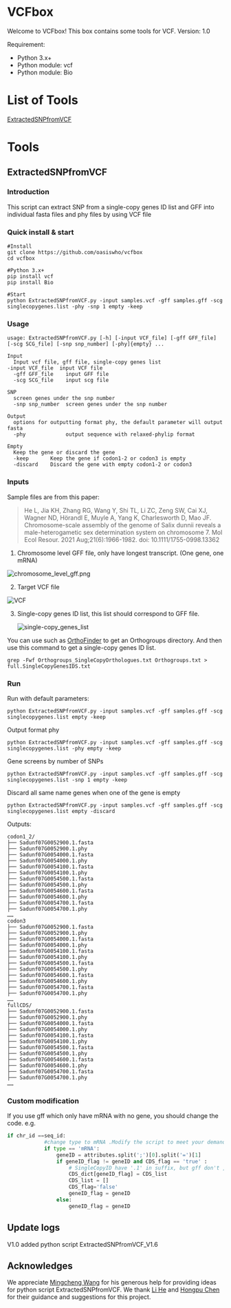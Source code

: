 # VCFbox

Welcome to VCFbox! This box contains some tools for VCF. Version: 1.0



Requirement: 

* Python 3.x+
* Python module: vcf
* Python module: Bio



# List of Tools

<a href="#ExtractedSNPfromVCF">ExtractedSNPfromVCF</a>





# Tools

## <span name = "ExtractedSNPfromVCF">ExtractedSNPfromVCF</span>

### Introduction

This script can extract SNP from a single-copy genes ID list and GFF into individual fasta files and phy files by using VCF file



### Quick install & start

```
#Install
git clone https://github.com/oasiswho/vcfbox
cd vcfbox

#Python 3.x+
pip install vcf
pip install Bio

#Start
python ExtractedSNPfromVCF.py -input samples.vcf -gff samples.gff -scg singlecopygenes.list -phy -snp 1 empty -keep
```



### Usage

```
usage: ExtractedSNPfromVCF.py [-h] [-input VCF_file] [-gff GFF_file] [-scg SCG_file] [-snp snp_number] [-phy]{empty} ...
        
Input
  Input vcf file, gff file, single-copy genes list
-input VCF_file  input VCF file
  -gff GFF_file    input GFF file
  -scg SCG_file    input scg file

SNP
  screen genes under the snp number
  -snp snp_number  screen genes under the snp number

Output
  options for outputting format phy, the default parameter will output fasta
  -phy             output sequence with relaxed-phylip format

Empty
  Keep the gene or discard the gene
  -keep       Keep the gene if codon1-2 or codon3 is empty
  -discard    Discard the gene with empty codon1-2 or codon3

```



### Inputs

Sample files are from this paper:

> He L, Jia KH, Zhang RG, Wang Y, Shi TL, Li ZC, Zeng SW, Cai XJ, Wagner ND, Hörandl E, Muyle A, Yang K, Charlesworth D, Mao JF. Chromosome-scale assembly of the genome of Salix dunnii reveals a male-heterogametic sex determination system on chromosome 7. Mol Ecol Resour. 2021 Aug;21(6):1966-1982. doi: 10.1111/1755-0998.13362



1. Chromosome level GFF file, only have longest transcript. (One gene, one mRNA)

![chromosome_level_gff.png](images/ExtractedSNPfromVCF/chromosome_level_gff.png)



2. Target VCF file

![VCF](images/ExtractedSNPfromVCF/VCF.png)



3. Single-copy genes ID list, this list should correspond to GFF file. 

   

   ![single-copy_genes_list](images/ExtractedSNPfromVCF/single-copy_genes_list.png)

You can use such as [OrthoFinder](https://github.com/davidemms/OrthoFinder) to get an Orthogroups directory. And then use this command to get a single-copy genes ID list.

```shell
grep -Fwf Orthogroups_SingleCopyOrthologues.txt Orthogroups.txt > full.SingleCopyGenesIDS.txt
```



### Run

Run with default parameters:

```
python ExtractedSNPfromVCF.py -input samples.vcf -gff samples.gff -scg singlecopygenes.list empty -keep
```

Output format phy

```
python ExtractedSNPfromVCF.py -input samples.vcf -gff samples.gff -scg singlecopygenes.list -phy empty -keep
```

Gene screens by number of SNPs

```
python ExtractedSNPfromVCF.py -input samples.vcf -gff samples.gff -scg singlecopygenes.list -snp 1 empty -keep
```

Discard all same name genes when one of the gene is empty

```
python ExtractedSNPfromVCF.py -input samples.vcf -gff samples.gff -scg singlecopygenes.list empty -discard
```



Outputs:

```shell
codon1_2/
├── Sadunf07G0052900.1.fasta
├── Sadunf07G0052900.1.phy
├── Sadunf07G0054000.1.fasta
├── Sadunf07G0054000.1.phy
├── Sadunf07G0054100.1.fasta
├── Sadunf07G0054100.1.phy
├── Sadunf07G0054500.1.fasta
├── Sadunf07G0054500.1.phy
├── Sadunf07G0054600.1.fasta
├── Sadunf07G0054600.1.phy
├── Sadunf07G0054700.1.fasta
├── Sadunf07G0054700.1.phy
……
codon3
├── Sadunf07G0052900.1.fasta
├── Sadunf07G0052900.1.phy
├── Sadunf07G0054000.1.fasta
├── Sadunf07G0054000.1.phy
├── Sadunf07G0054100.1.fasta
├── Sadunf07G0054100.1.phy
├── Sadunf07G0054500.1.fasta
├── Sadunf07G0054500.1.phy
├── Sadunf07G0054600.1.fasta
├── Sadunf07G0054600.1.phy
├── Sadunf07G0054700.1.fasta
├── Sadunf07G0054700.1.phy
……
fullCDS/
├── Sadunf07G0052900.1.fasta
├── Sadunf07G0052900.1.phy
├── Sadunf07G0054000.1.fasta
├── Sadunf07G0054000.1.phy
├── Sadunf07G0054100.1.fasta
├── Sadunf07G0054100.1.phy
├── Sadunf07G0054500.1.fasta
├── Sadunf07G0054500.1.phy
├── Sadunf07G0054600.1.fasta
├── Sadunf07G0054600.1.phy
├── Sadunf07G0054700.1.fasta
├── Sadunf07G0054700.1.phy
……
```



### Custom modification

If you use gff which only have mRNA with no gene, you should change the code. e.g.

```python
if chr_id ==seq_id:
            #change type to mRNA .Modify the script to meet your demand.
			if type == 'mRNA':
				geneID = attributes.split(';')[0].split('=')[1]
				if geneID_flag != geneID and CDS_flag == 'true' :
					# SingleCopyID have '.1' in suffix, but gff don't , so I add up it.
					CDS_dict[geneID_flag] = CDS_list
					CDS_list = []
					CDS_flag='false'
					geneID_flag = geneID
				else:
					geneID_flag = geneID
```

 

## Update logs

V1.0 added python script ExtractedSNPfromVCF_V1.6



## Acknowledges

We appreciate [Mingcheng Wang](https://orcid.org/0000-0002-3631-9174) for his generous help for providing ideas for python script ExtractedSNPfromVCF. We thank [Li He](https://orcid.org/0000-0002-4591-8056) and [Hongpu Chen](https://hongpu-chen.github.io/) for their guidance and suggestions for this project.
